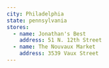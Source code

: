 ```yaml
---
city: Philadelphia
state: pennsylvania
stores:
  - name: Jonathan's Best
    address: 51 N. 12th Street
  - name: The Nouvaux Market
    address: 3539 Vaux Street
---
```

